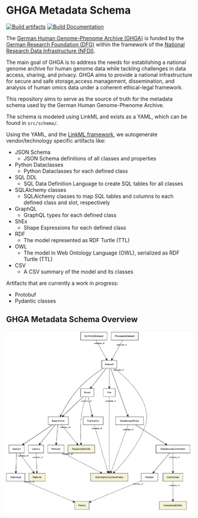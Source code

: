 # GHGA Metadata Schema

[![Build artifacts](https://github.com/ghga-de/ghga-metadata-schema/actions/workflows/build-artifacts.yml/badge.svg?branch=main)](https://github.com/ghga-de/ghga-metadata-schema/actions/workflows/build-artifacts.yml)
[![Build Documentation](https://github.com/ghga-de/ghga-metadata-schema/actions/workflows/build-documentation.yml/badge.svg?branch=main)](https://github.com/ghga-de/ghga-metadata-schema/actions/workflows/build-documentation.yml)

The [German Human Genome-Phenome Archive (GHGA)](https://ghga.dkfz.de/) is
funded by the [German Research Foundation (DFG)](https://www.dfg.de/en/)
within the framework of the
[National Research Data Infrastructure (NFDI)](https://www.nfdi.de/en-gb).

The main goal of GHGA is to address the needs for establishing a national
genome archive for human genome data while tackling challenges in data
access, sharing, and privacy. GHGA aims to provide a national infrastructure
for secure and safe storage,access management, dissemination, and analysis of
human omics data under a coherent ethical-legal framework. 

This repository aims to serve as the source of truth for the metadata schema
used by the German Human Genome-Phenome Archive.

The schema is modeled using LinkML and exists as a YAML, which can be
found in `src/schema/`.

Using the YAML, and the [LinkML framework](https://github.com/linkml/linkml),
we autogenerate vendor/technology specific artifacts like:

- JSON Schema
    - JSON Schema definitions of all classes and properties
- Python Dataclasses
    - Python Dataclasses for each defined class
- SQL DDL
    - SQL Data Definition Language to create SQL tables for all classes
- SQLAlchemy classes
    - SQLAlchemy classes to map SQL tables and columns to each defined class
and slot, respectively
- GraphQL
    - GraphQL types for each defined class
- ShEx
    - Shape Expressions for each defined class
- RDF
    - The model represented as RDF Turtle (TTL)
- OWL
    - The model in Web Ontology Language (OWL), serialized as RDF Turtle (TTL)
- CSV
    - A CSV summary of the model and its classes


Artifacts that are currently a work in progress:
- Protobuf
- Pydantic classes


## GHGA Metadata Schema Overview

![GHGA Metadata Schema](ghga-overview.png "GHGA Metadata Schema")

